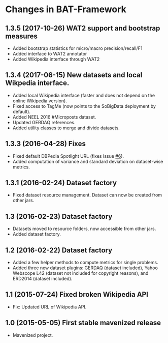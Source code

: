 # Changes in BAT-Framework

## 1.3.5 (2017-10-26) WAT2 support and bootstrap measures
- Added bootstrap statistics for micro/macro precision/recall/F1
- Added interface to WAT2 annotator
- Added Wikipedia interface through WAT2

## 1.3.4 (2017-06-15) New datasets and local Wikpedia interface.
- Added local Wikipedia interface (faster and does not depend on the online Wikipedia version).
- Fixed access to TagMe (now points to the SoBigData deployment by default). 
- Added NEEL 2016 #Microposts dataset.
- Updated GERDAQ references.
- Added utility classes to merge and divide datasets.

## 1.3.3 (2016-04-28) Fixes
- Fixed default DBPedia Spotlight URL (fixes Issue [\#6](https://github.com/marcocor/bat-framework/issues/6)).
- Added computation of variance and standard deviation on dataset-wise metrics.

## 1.3.1 (2016-02-24) Dataset factory
- Fixed dataset resource management. Dataset can now be created from other jars.

## 1.3 (2016-02-23) Dataset factory
- Datasets moved to resource folders, now accessible from other jars.
- Added dataset factory.

## 1.2 (2016-02-22) Dataset factory
- Added a few helper methods to compute metrics for single problems.
- Added three new dataset plugins: GERDAQ (dataset included), Yahoo Webscope L42 (dataset not included for copyright reasons), and ERD2014 (dataset included).

## 1.1 (2015-07-24) Fixed broken Wikipedia API
- Fix: Updated URL of Wikipedia API.

## 1.0 (2015-05-05) First stable mavenized release
- Mavenized project.
